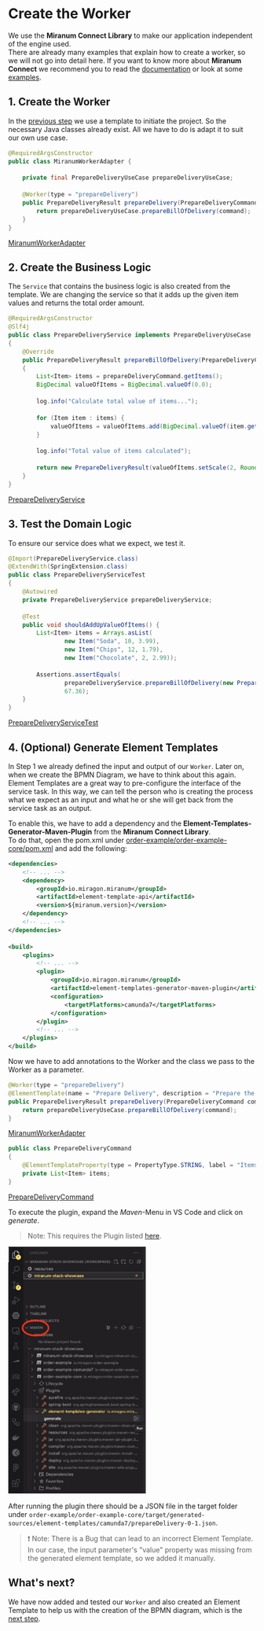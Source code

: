 # Create the **Worker**

We use the **Miranum Connect Library** to make our application independent of the engine used.  
There are already many examples that explain how to create a worker, so we will not go into detail here.
If you want to know more about **Miranum Connect** we recommend you to read the [documentation](https://www.miranum.io/docs/guides/quick-start/miranum-connect/miranum-connect-quickstart) or look at some [examples](https://github.com/Miragon/miranum-consulting).

## 1. Create the **Worker**

In the [previous step](./setup-project.md) we use a template to initiate the project.
So the necessary Java classes already exist.
All we have to do is adapt it to suit our own use case.

```java
@RequiredArgsConstructor
public class MiranumWorkerAdapter {

    private final PrepareDeliveryUseCase prepareDeliveryUseCase;

    @Worker(type = "prepareDelivery")
    public PrepareDeliveryResult prepareDelivery(PrepareDeliveryCommand command) {
        return prepareDeliveryUseCase.prepareBillOfDelivery(command);
    }
}
```

[MiranumWorkerAdapter](../order-example/order-example-core/src/main/java/io/miragon/orderExample/adapter/in/miranum/MiranumWorkerAdapter.java)

## 2. Create the Business Logic

The `Service` that contains the business logic is also created from the template.
We are changing the service so that it adds up the given item values and returns the total order amount.

```java
@RequiredArgsConstructor
@Slf4j
public class PrepareDeliveryService implements PrepareDeliveryUseCase
{
    @Override
    public PrepareDeliveryResult prepareBillOfDelivery(PrepareDeliveryCommand prepareDeliveryCommand)
    {
        List<Item> items = prepareDeliveryCommand.getItems();
        BigDecimal valueOfItems = BigDecimal.valueOf(0.0);

        log.info("Calculate total value of items...");

        for (Item item : items) {
            valueOfItems = valueOfItems.add(BigDecimal.valueOf(item.getPrice() * item.getQuantity()));
        }

        log.info("Total value of items calculated");

        return new PrepareDeliveryResult(valueOfItems.setScale(2, RoundingMode.HALF_UP).doubleValue());
    }
}
```

[PrepareDeliveryService](../order-example/order-example-core/src/main/java/io/miragon/orderExample/application/service/PrepareDeliveryService.java)

## 3. Test the Domain Logic

To ensure our service does what we expect, we test it.

```java
@Import(PrepareDeliveryService.class)
@ExtendWith(SpringExtension.class)
public class PrepareDeliveryServiceTest
{
    @Autowired
    private PrepareDeliveryService prepareDeliveryService;

    @Test
    public void shouldAddUpValueOfItems() {
        List<Item> items = Arrays.asList(
                new Item("Soda", 10, 3.99),
                new Item("Chips", 12, 1.79),
                new Item("Chocolate", 2, 2.99));

        Assertions.assertEquals(
                prepareDeliveryService.prepareBillOfDelivery(new PrepareDeliveryCommand(items)).getValueOfItems(),
                67.36);
    }
}
```

[PrepareDeliveryServiceTest](../order-example/order-example-core/src/test/java/io/miragon/orderExample/PrepareDeliveryServiceTest.java)

## 4. **(Optional)** Generate Element Templates

In Step 1 we already defined the input and output of our `Worker`.
Later on, when we create the BPMN Diagram, we have to think about this again.
Element Templates are a great way to pre-configure the interface of the service task.
In this way, we can tell the person who is creating the process what we expect as an input and what he or she will get back from the service task as an output.

To enable this, we have to add a dependency and the **Element-Templates-Generator-Maven-Plugin** from the **Miranum Connect Library**.  
To do that, open the pom.xml under [order-example/order-example-core/pom.xml](../order-example/order-example-core/pom.xml) and add the following:

```xml
<dependencies>
    <!-- ... -->
    <dependency>
        <groupId>io.miragon.miranum</groupId>
        <artifactId>element-template-api</artifactId>
        <version>${miranum.version}</version>
    </dependency>
    <!-- ... -->
</dependencies>

<build>
    <plugins>
        <!-- ... -->
        <plugin>
            <groupId>io.miragon.miranum</groupId>
            <artifactId>element-templates-generator-maven-plugin</artifactId>
            <configuration>
                <targetPlatforms>camunda7</targetPlatforms>
            </configuration>
        </plugin>
        <!-- ... -->
    </plugins>
</build>
```

Now we have to add annotations to the Worker and the class we pass to the Worker as a parameter.

```java
@Worker(type = "prepareDelivery")
@ElementTemplate(name = "Prepare Delivery", description = "Prepare the bill of delivery.")
public PrepareDeliveryResult prepareDelivery(PrepareDeliveryCommand command) {
    return prepareDeliveryUseCase.prepareBillOfDelivery(command);
}
```

[MiranumWorkerAdapter](../order-example/order-example-core/src/main/java/io/miragon/orderExample/adapter/in/miranum/MiranumWorkerAdapter.java)

```java
public class PrepareDeliveryCommand
{
    @ElementTemplateProperty(type = PropertyType.STRING, label = "Items", notEmpty = true, editable = true)
    private List<Item> items;
}
```

[PrepareDeliveryCommand](../order-example/order-example-core/src/main/java/io/miragon/orderExample/application/port/in/PrepareDeliveryCommand.java)

To execute the plugin, expand the *Maven*-Menu in VS Code and click on *generate*.
> Note: This requires the Plugin listed [here](./setup-project.md#2-install-vs-code-plugins).

<img src="../images/element-template-gen.png" alt="Screenshot" width=280>  

After running the plugin there should be a JSON file in the target folder under `order-example/order-example-core/target/generated-sources/element-templates/camunda7/prepareDelivery-0-1.json`.

> ❗ Note: There is a Bug that can lead to an incorrect Element Template.
> In our case, the input parameter's "value" property was missing from the generated element template, so we added it manually.

## What's next?

We have now added and tested our `Worker` and also created an Element Template to help us with the creation of the BPMN diagram, which is the [next step](./create-process.md).
